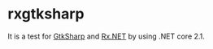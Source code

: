 # rxgtksharp

It is a test for [GtkSharp](https://github.com/GtkSharp/GtkSharp) and [Rx.NET](https://github.com/dotnet/reactive)
by using .NET core 2.1.
